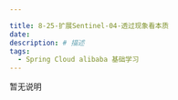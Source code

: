 ```yaml
---

title: 8-25-扩展Sentinel-04-透过现象看本质
date: 
description: # 描述
tags: 
  - Spring Cloud alibaba 基础学习
---
```


暂无说明

<!-- more -->


